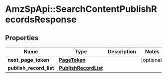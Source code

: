 # AmzSpApi::SearchContentPublishRecordsResponse

## Properties
Name | Type | Description | Notes
------------ | ------------- | ------------- | -------------
**next_page_token** | [**PageToken**](PageToken.md) |  | [optional] 
**publish_record_list** | [**PublishRecordList**](PublishRecordList.md) |  | 

